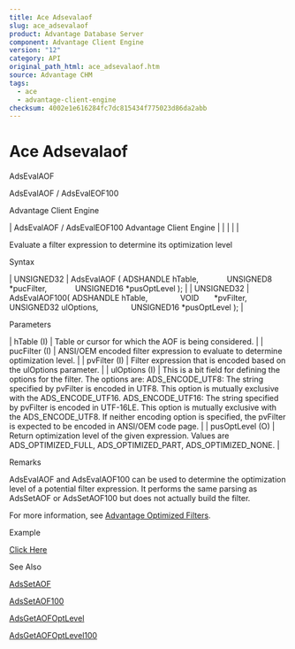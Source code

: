 ```yaml
---
title: Ace Adsevalaof
slug: ace_adsevalaof
product: Advantage Database Server
component: Advantage Client Engine
version: "12"
category: API
original_path_html: ace_adsevalaof.htm
source: Advantage CHM
tags:
  - ace
  - advantage-client-engine
checksum: 4002e1e616284fc7dc815434f775023d86da2abb
---
```


# Ace Adsevalaof

AdsEvalAOF

AdsEvalAOF / AdsEvalEOF100

Advantage Client Engine

| AdsEvalAOF / AdsEvalEOF100  Advantage Client Engine |  |  |  |  |

Evaluate a filter expression to determine its optimization level

Syntax

| UNSIGNED32 | AdsEvalAOF ( ADSHANDLE hTable,              UNSIGNED8 \*pucFilter,              UNSIGNED16 \*pusOptLevel ); |
| UNSIGNED32 | AdsEvalAOF100( ADSHANDLE hTable,                VOID       \*pvFilter,                UNSIGNED32 ulOptions,                UNSIGNED16 \*pusOptLevel ); |

Parameters

| hTable (I) | Table or cursor for which the AOF is being considered. |
| pucFilter (I) | ANSI/OEM encoded filter expression to evaluate to determine optimization level. |
| pvFilter (I) | Filter expression that is encoded based on the ulOptions parameter. |
| ulOptions (I) | This is a bit field for defining the options for the filter. The options are:    ADS\_ENCODE\_UTF8: The string specified by pvFilter is encoded in UTF8. This option is mutually exclusive with the ADS\_ENCODE\_UTF16.    ADS\_ENCODE\_UTF16: The string specified by pvFilter is encoded in UTF-16LE. This option is mutually exclusive with the ADS\_ENCODE\_UTF8.    If neither encoding option is specified, the pvFilter is expected to be encoded in ANSI/OEM code page. |
| pusOptLevel (O) | Return optimization level of the given expression. Values are ADS\_OPTIMIZED\_FULL, ADS\_OPTIMIZED\_PART, ADS\_OPTIMIZED\_NONE. |

Remarks

AdsEvalAOF and AdsEvalAOF100 can be used to determine the optimization level of a potential filter expression. It performs the same parsing as AdsSetAOF or AdsSetAOF100 but does not actually build the filter.

For more information, see [Advantage Optimized Filters](master_advantage_optimized_filters.md).

Example

[Click Here](ace_aof_and_encryption_examples.md#adsevalaof_example)

See Also

[AdsSetAOF](ace_adssetaof.md)

[AdsSetAOF100](ace_adssetaof.md)

[AdsGetAOFOptLevel](ace_adsgetaofoptlevel.md)

[AdsGetAOFOptLevel100](ace_adsgetaofoptlevel.md)
